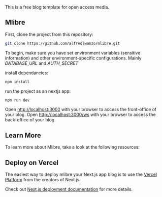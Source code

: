 This is a free blog template for open access media.

## Mlibre

First, clone the project from this repository:

```bash
git clone https://github.com/alfredlwanzo/mlibre.git
```
To begin, make sure you have set environment variables (sensitive information) and other environment-specific configurations. Mainly *DATABASE_URL* and *AUTH_SECRET*


install dependancies:
```bash
npm install
```
run the project as an nextjs app:
```bash
npm run dev
```

Open [http://localhost:3000](http://localhost:3000) with your browser to access the front-office of your blog.
Open [http://localhost:3000/ws](http://localhost:3000/ws) with your browser to access the back-office of your blog.


## Learn More

To learn more about Mlibre, take a look at the following resources:

## Deploy on Vercel

The easiest way to deploy mlibre your Next.js app blog is to use the [Vercel Platform](https://vercel.com/new?utm_medium=default-template&filter=next.js&utm_source=create-next-app&utm_campaign=create-next-app-readme) from the creators of Next.js.

Check out [Next.js deployment documentation](https://nextjs.org/docs/deployment) for more details.
